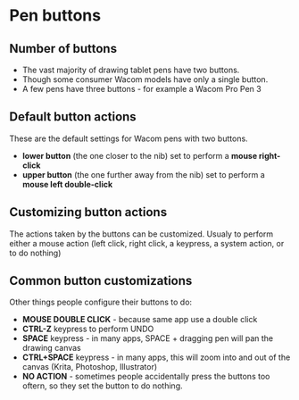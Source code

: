 # Pen buttons

## Number of buttons

* The vast majority of drawing tablet pens have two buttons.&#x20;
* Though some consumer Wacom models have only a single button.&#x20;
* A few pens have three buttons - for example a Wacom Pro Pen 3

## Default button actions&#x20;

These are the default settings for Wacom pens with two buttons.

* **lower button** (the one closer to the nib) set to perform a **mouse right-click**
* **upper button** (the one further away from the nib) set to perform a **mouse left double-click**

## Customizing button actions

The actions taken by the buttons can be customized. Usualy to perform either a mouse action (left click, right click, a keypress, a system action, or to do nothing)

## Common button customizations

&#x20;Other things people configure their buttons to do:

* **MOUSE DOUBLE CLICK** - because same app use a double click
* **CTRL-Z** keypress to perform UNDO
* **SPACE** keypress - in many apps, SPACE + dragging pen will pan the drawing canvas
* **CTRL+SPACE** keypress - in many apps, this will zoom into and out of the canvas (Krita, Photoshop, Illustrator)&#x20;
* **NO ACTION** - sometimes people accidentally press the buttons too oftern, so they set the button to do nothing.

